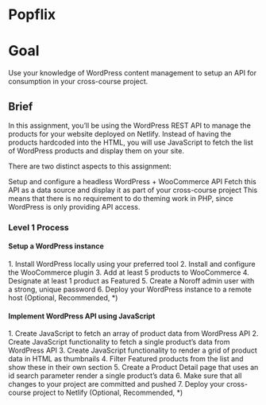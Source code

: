 # Popflix

<h1>Goal</h1>
Use your knowledge of WordPress content management to setup an API for consumption in your cross-course project.

<h2>Brief</h2>
In this assignment, you’ll be using the WordPress REST API to manage the products for your website deployed on Netlify. Instead of having the products hardcoded into the HTML, you will use JavaScript to fetch the list of WordPress products and display them on your site.

There are two distinct aspects to this assignment:

Setup and configure a headless WordPress + WooCommerce API
Fetch this API as a data source and display it as part of your cross-course project
This means that there is no requirement to do theming work in PHP, since WordPress is only providing API access.

<h3>Level 1 Process</h3>
<h4>Setup a WordPress instance</h4>
1. Install WordPress locally using your preferred tool
2. Install and configure the WooCommerce plugin
3. Add at least 5 products to WooCommerce
4. Designate at least 1 product as Featured
5. Create a Noroff admin user with a strong, unique password
6. Deploy your WordPress instance to a remote host (Optional, Recommended, *)

<h4>Implement WordPress API using JavaScript</h4>
1. Create JavaScript to fetch an array of product data from WordPress API
2. Create JavaScript functionality to fetch a single product’s data from WordPress API
3. Create JavaScript functionality to render a grid of product data in HTML as thumbnails
4. Filter Featured products from the list and show these in their own section
5. Create a Product Detail page that uses an id search parameter render a single product’s data
6. Make sure that all changes to your project are committed and pushed
7. Deploy your cross-course project to Netlify (Optional, Recommended, *)